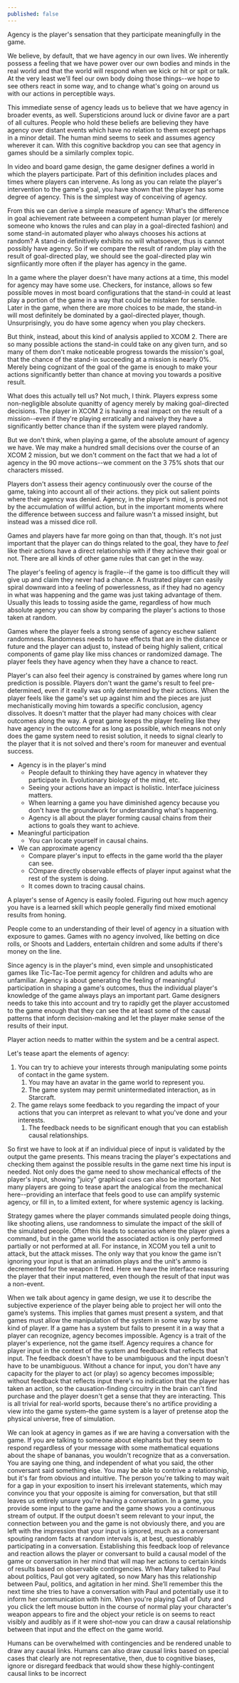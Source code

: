 ```yaml
---
published: false
---
```


Agency is the player's sensation that they participate meaningfully in the game.

We believe, by default, that we have agency in our own lives. We inherently possess a feeling that we have power over our own bodies and minds in the real world and that the world will respond when we kick or hit or spit or talk. At the very least we'll feel our own body doing those things--we hope to see others react in some way, and to change what's going on around us with our actions in perceptible ways. 

This immediate sense of agency leads us to believe that we have agency in broader events, as well. Supersticions around luck or divine favor are a part of all cultures. People who hold these beliefs are believing they have agency over distant events which have no relation to them except perhaps in a minor detail. The human mind seems to seek and assumes agency wherever it can. With this cognitive backdrop you can see that agency in games should be a similarly complex topic.

In video and board game design, the game designer defines a world in which the players participate. Part of this definition includes places and times where players can intervene. As long as you can relate the player's intervention to the game's goal, you have shown that the player has some degree of agency. This is the simplest way of conceiving of agency.

From this we can derive a simple measure of agency: What's the difference in goal achievement rate betweeen a competent human player (or merely someone who knows the rules and can play in a goal-directed fashion) and some stand-in automated player who always chooses his actions at random? A stand-in definitively exhibits no will whatsoever, thus is cannot possibly have agency. So if we compare the result of random play with the result of goal-directed play, we should see the goal-directed play win signfiicantly more often if the player has agency in the game.

In a game where the player doesn't have many actions at a time, this model for agency may have some use. Checkers, for instance, allows so few possible moves in most board configurations that the stand-in could at least play a portion of the game in a way that could be mistaken for sensible. Later in the game, when there are more choices to be made, the stand-in will most definitely be dominated by a gaol-directed player, though. Unsurprisingly, you do have some agency when you play checkers.

But think, instead, about this kind of analysis applied to XCOM 2. There are so many possible actions the stand-in could take on any given turn, and so many of them don't make noticeable progress towards the mission's goal, that the chance of the stand-in succeeding at a mission is nearly 0%. Merely being cognizant of the goal of the game is enough to make your actions significantly better than chance at moving you towards a positive result.

What does this actually tell us? Not much, I think. Players express some non-negligible absolute quanitty of agency merely by making goal-directed decisions. The player in XCOM 2 is having a real impact on the result of a mission--even if they're playing erratically and naively they have a significantly better chance than if the system were played randomly.

But we don't think, when playing a game, of the absolute amount of agency we have. We may make a hundred small decisions over the course of an XCOM 2 mission, but we don't comment on the fact that we had a lot of agency in the 90 move actions--we comment on the 3 75% shots that our characters missed.

Players don't assess their agency continuously over the course of the game, taking into account all of their actions. they pick out salient points where their agency was denied. Agency, in the player's mind, is proved not by the accumulation of willful action, but in the important moments where the difference between success and failure wasn't a missed insight, but instead was a missed dice roll.

Games and players have far more going on than that, though. It's not just important that the player can do things related to the goal, they have to *feel* like their actions have a direct relationship with if they achieve their goal or not. There are all kinds of other game rules that can get in the way. 

The player's feeling of agency is fragile--if the game is too difficult they will give up and claim they never had a chance. A frustrated player can easily spiral downward into a feeling of powerlessness, as if they had no agency in what was happening and the game was just taking advantage of them. Usually this leads to tossing aside the game, regardless of how much absolute agency you can show by comparing the player's actions to those taken at random.

Games where the player feels a strong sense of agency eschew salient randomness. Randomness needs to have effects that are in the distance or future and the player can adjust to, instead of being highly salient, critical components of game play like miss chances or randomized damage.
The player feels they have agency when they have a chance to react.

Player's can also feel their agency is constrained by games where long run prediction is possible. Players don't want the game's result to feel pre-determined, even if it really was only determined by their actions. When the player feels like the game's set up against him and the pieces are just mechanistically moving him towards a specific conclusion, agency dissolves. It doesn't matter that the player had many choices with clear outcomes along the way. A great game keeps the player feeling like they have agency in the outcome for as long as possible, which means not only does the game system need to resist solution, it needs to signal clearly to the player that it is not solved and there's room for maneuver and eventual success.


* Agency is in the player's mind
    * People default to thinking they have agency in whatever they participate in. Evolutionary biology of the mind, etc.
    * Seeing your actions have an impact is holistic. Interface juiciness matters.
    * When learning a game you have diminished agency because you don't have the groundwork for understanding what's happening.
    * Agency is all about the player forming causal chains from their actions to goals they want to achieve.
* Meaningful participation
    * You can locate yourself in causal chains.
* We can approximate agency
    * Compare player's input to effects in the game world tha the player can see.
    * COmpare directly observable effects of player input against what the rest of the system is doing.
    * It comes down to tracing causal chains.

A player's sense of Agency is easily fooled. Figuring out how much agency you have is a learned skill which people generally find mixed emotional results from honing.

People come to an understanding of their level of agency in a situation with exposure to games. Games with no agency involved, like betting on dice rolls, or Shoots and Ladders, entertain children and some adults if there's money on the line.

Since agency is in the player's mind, even simple and unsophisticated games like Tic-Tac-Toe permit agency for children and adults who are unfamiliar. Agency is about generating the feeling of meaningful participation in shaping a game's outcomes, thus the individual player's knowledge of the game always plays an important part. Game designers needs to take this into account and try to rapidly get the player accustomed to the game enough that they can see the at least some of the causal patterns that inform decision-making and let the player make sense of the results of their input.

Player action needs to matter within the system and be a central aspect.

Let's tease apart the elements of agency:

1. You can try to achieve your interests through manipulating some points of contact in the game system.
	1. You may have an avatar in the game world to represent you.
    1. The game system may permit unintermediated interaction, as in Starcraft.
1. The game relays some feedback to you regarding the impact of your actions that you can interpret as relevant to what you've done and your interests.
	1. The feedback needs to be significant enough that you can establish causal relationships.

So first we have to look at if an individual piece of input is validated by the output the game presents. This means tracing the player's expectations and checking them against the possible results in the game next time his input is needed. Not only does the game need to show mechanical effects of the player's input, showing "juicy" graphical cues can also be important. Not many players are going to tease apart the analogical from the mechanical here--providing an interface that feels good to use can amplify systemic agency, or fill in, to a limited extent, for where systemic agency is lacking.

Strategy games where the player commands simulated people doing things, like shooting aliens, use randomness to simulate the impact of the skill of the simulated people. Often this leads to scenarios where the player gives a command, but in the game world the associated action is only performed partially or not performed at all. For instance, in XCOM you tell a unit to attack, but the attack misses. The only way that you know the game isn't ignoring your input is that an animation plays and the unit's ammo is decremented for the weapon it fired. Here we have the interface reassuring the player that their input mattered, even though the result of that input was a non-event.

When we talk about agency in game design, we use it to describe the subjective experience of the player being able to project her will onto the game’s systems. This implies that games must present a system, and that games must allow the manipulation of the system in some way by some kind of player. If a game has a system but fails to present it in a way that a player can recognize, agency becomes impossible. Agency is a trait of the player's experience, not the game itself. Agency requires a chance for player input in the context of the system and feedback that reflects that input. The feedback doesn't have to be unambiguous and the input doesn't have to be unambiguous. Without a chance for input, you don't have any capacity for the player to act (or play) so agency becomes impossible; without feedback that reflects input there's no indication that the player has taken an action, so the causation-finding circuitry in the brain can't find purchase and the player doesn't get a sense that they are interacting. This is all trivial for real-world sports, because there's no artifice providing a view into the game system–the game system is a layer of pretense atop the physical universe, free of simulation.

We can look at agency in games as if we are having a conversation with the game. If you are talking to someone about elephants but they seem to respond regardless of your message with some mathematical equations about the shape of bananas, you wouldn't recognize that as a conversation. You are saying one thing, and independent of what you said, the other conversant said something else. You may be able to contrive a relationship, but it's far from obvious and intuitive. The person you're talking to may wait for a gap in your exposition to insert his irrelevant statements, which may convince you that your opposite is aiming for conversation, but that still leaves us entirely unsure you're having a conversation. In a game, you provide some input to the game and the game shows you a continuous stream of output. If the output doesn't seem relevant to your input, the connection between you and the game is not obviously there, and you are left with the impression that your input is ignored, much as a conversant spouting random facts at random intervals is, at best, questionably participating in a conversation. Establishing this feedback loop of relevance and reaction allows the player or conversant to build a causal model of the game or conversation in her mind that will map her actions to certain kinds of results based on observable contingencies. When Mary talked to Paul about politics, Paul got very agitated, so now Mary has this relationship between Paul, politics, and agitation in her mind. She’ll remember this the next time she tries to have a conversation with Paul and potentially use it to inform her communication with him. When you're playing Call of Duty and you click the left mouse button in the course of normal play your character's weapon appears to fire and the object your reticle is on seems to react visibly and audibly as if it were shot–now you can draw a causal relationship between that input and the effect on the game world.

Humans can be overwhelmed with contingencies and be rendered unable to draw any causal links. Humans can also draw causal links based on special cases that clearly are not representative, then, due to cognitive biases, ignore or disregard feedback that would show these highly-contingent causal links to be incorrect
